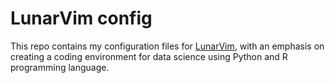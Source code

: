 # LunarVim config

This repo contains my configuration files for [LunarVim](https://www.lunarvim.org/), with an
emphasis on creating a coding environment for data science using Python and R programming language.
